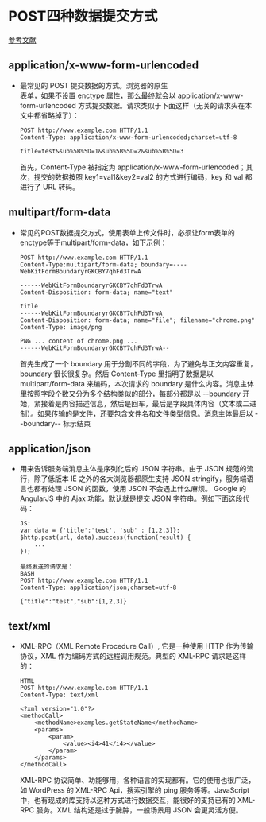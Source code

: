 # POST四种数据提交方式
[参考文献](https://imququ.com/post/four-ways-to-post-data-in-http.html '参考文献')

## application/x-www-form-urlencoded
- 最常见的 POST 提交数据的方式。浏览器的原生 <form> 表单，如果不设置 enctype 属性，那么最终就会以 
application/x-www-form-urlencoded 方式提交数据。请求类似于下面这样（无关的请求头在本文中都省略掉了）：
  ```
  POST http://www.example.com HTTP/1.1
  Content-Type: application/x-www-form-urlencoded;charset=utf-8

  title=test&sub%5B%5D=1&sub%5B%5D=2&sub%5B%5D=3
  ```
  首先，Content-Type 被指定为 application/x-www-form-urlencoded；其次，提交的数据按照 key1=val1&key2=val2 的方式进行编码，key 和 val 都进行了 URL 转码。

## multipart/form-data
  - 常见的POST数据提交方式，使用表单上传文件时，必须让form表单的enctype等于multipart/form-data，如下示例：
    ```
    POST http://www.example.com HTTP/1.1
    Content-Type:multipart/form-data; boundary=----WebKitFormBoundaryrGKCBY7qhFd3TrwA

    ------WebKitFormBoundaryrGKCBY7qhFd3TrwA
    Content-Disposition: form-data; name="text"

    title
    ------WebKitFormBoundaryrGKCBY7qhFd3TrwA
    Content-Disposition: form-data; name="file"; filename="chrome.png"
    Content-Type: image/png

    PNG ... content of chrome.png ...
    ------WebKitFormBoundaryrGKCBY7qhFd3TrwA--
    ```
    首先生成了一个 boundary 用于分割不同的字段，为了避免与正文内容重复，boundary 很长很复杂。然后 Content-Type 里指明了数据是以 multipart/form-data 来编码，本次请求的 boundary 是什么内容。消息主体里按照字段个数又分为多个结构类似的部分，每部分都是以 --boundary 开始，紧接着是内容描述信息，然后是回车，最后是字段具体内容（文本或二进制）。如果传输的是文件，还要包含文件名和文件类型信息。消息主体最后以 --boundary-- 标示结束

## application/json
  - 用来告诉服务端消息主体是序列化后的 JSON 字符串。由于 JSON 规范的流行，除了低版本 IE 之外的各大浏览器都原生支持 JSON.stringify，服务端语言也都有处理 JSON 的函数，使用 JSON 不会遇上什么麻烦。
  Google 的 AngularJS 中的 Ajax 功能，默认就是提交 JSON 字符串。例如下面这段代码：
    ```
    JS:
    var data = {'title':'test', 'sub' : [1,2,3]};
    $http.post(url, data).success(function(result) {
        ...
    });

    最终发送的请求是：
    BASH
    POST http://www.example.com HTTP/1.1 
    Content-Type: application/json;charset=utf-8

    {"title":"test","sub":[1,2,3]}
    ```

## text/xml
  - XML-RPC（XML Remote Procedure Call）, 它是一种使用 HTTP 作为传输协议，XML 作为编码方式的远程调用规范。典型的 XML-RPC 请求是这样的：
    ```
    HTML
    POST http://www.example.com HTTP/1.1 
    Content-Type: text/xml

    <?xml version="1.0"?>
    <methodCall>
        <methodName>examples.getStateName</methodName>
        <params>
            <param>
                <value><i4>41</i4></value>
            </param>
        </params>
    </methodCall>
    ```
    XML-RPC 协议简单、功能够用，各种语言的实现都有。它的使用也很广泛，如 WordPress 的 XML-RPC Api，搜索引擎的 ping 服务等等。JavaScript 中，也有现成的库支持以这种方式进行数据交互，能很好的支持已有的 XML-RPC 服务。XML 结构还是过于臃肿，一般场景用 JSON 会更灵活方便。
